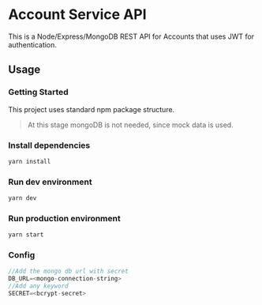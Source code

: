 # Account Service API

This is a Node/Express/MongoDB REST API for Accounts that uses JWT for authentication.

## Usage

### Getting Started
This project uses standard npm package structure.

> At this stage mongoDB is not needed, since mock data is used.

### Install dependencies
```bash
yarn install
```

### Run dev environment
```bash
yarn dev
```

### Run production environment
```bash
yarn start
```

### Config

```javascript
//Add the mongo db url with secret
DB_URL=<mongo-connection-string>
//Add any keyword
SECRET=<bcrypt-secret>
```
